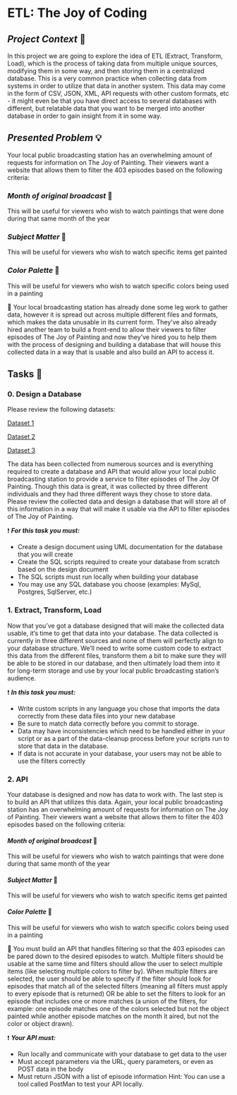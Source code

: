 # ETL: The Joy of Coding

## **_Project Context_** 📑

In this project we are going to explore the idea of ETL (Extract, Transform, Load), which is the process of taking data from multiple unique sources, modifying them in some way, and then storing them in a centralized database. This is a very common practice when collecting data from systems in order to utilize that data in another system. This data may come in the form of CSV, JSON, XML, API requests with other custom formats, etc - it might even be that you have direct access to several databases with different, but relatable data that you want to be merged into another database in order to gain insight from it in some way.

## **_Presented Problem_** 💡

Your local public broadcasting station has an overwhelming amount of requests for information on The Joy of Painting. Their viewers want a website that allows them to filter the 403 episodes based on the following criteria:

### **_Month of original broadcast_** 📆

This will be useful for viewers who wish to watch paintings that were done during that same month of the year

### **_Subject Matter_** 🎯

This will be useful for viewers who wish to watch specific items get painted

### **_Color Palette_** 🎨

This will be useful for viewers who wish to watch specific colors being used in a painting


📡 Your local broadcasting station has already done some leg work to gather data, however it is spread out across multiple different files and formats, which makes the data unusable in its current form. They’ve also already hired another team to build a front-end to allow their viewers to filter episodes of The Joy of Painting and now they’ve hired you to help them with the process of designing and building a database that will house this collected data in a way that is usable and also build an API to access it.


## Tasks 🔧

### **0. Design a Database**

Please review the following datasets:

[Dataset 1]()

[Dataset 2]()

[Dataset 3]()

The data has been collected from numerous sources and is everything required to create a database and API that would allow your local public broadcasting station to provide a service to filter episodes of The Joy Of Painting. Though this data is great, it was collected by three different individuals and they had three different ways they chose to store data. Please review the collected data and design a database that will store all of this information in a way that will make it usable via the API to filter episodes of The Joy of Painting.

❗ **_For this task you must:_** 

- Create a design document using UML documentation for the database that you will create
- Create the SQL scripts required to create your database from scratch based on the design document
- The SQL scripts must run locally when building your database
- You may use any SQL database you choose (examples: MySql, Postgres, SqlServer, etc.)


### **1. Extract, Transform, Load**

Now that you’ve got a database designed that will make the collected data usable, it’s time to get that data into your database. The data collected is currently in three different sources and none of them will perfectly align to your database structure. We’ll need to write some custom code to extract this data from the different files, transform them a bit to make sure they will be able to be stored in our database, and then ultimately load them into it for long-term storage and use by your local public broadcasting station’s audience.

❗ **_In this task you must:_** 

- Write custom scripts in any language you chose that imports the data correctly from these data files into your new database
- Be sure to match data correctly before you commit to storage.
- Data may have inconsistencies which need to be handled either in your script or as a part of the data-cleanup process before your scripts run to store that data in the database.
- If data is not accurate in your database, your users may not be able to use the filters correctly


### **2. API**

Your database is designed and now has data to work with. The last step is to build an API that utilizes this data. Again, your local public broadcasting station has an overwhelming amount of requests for information on The Joy of Painting. Their viewers want a website that allows them to filter the 403 episodes based on the following criteria:

#### **_Month of original broadcast_** 📆

This will be useful for viewers who wish to watch paintings that were done during that same month of the year

#### **_Subject Matter_** 🎯

This will be useful for viewers who wish to watch specific items get painted

#### **_Color Palette_** 🎨

This will be useful for viewers who wish to watch specific colors being used in a painting

📌 You must build an API that handles filtering so that the 403 episodes can be pared down to the desired episodes to watch. Multiple filters should be usable at the same time and filters should allow the user to select multiple items (like selecting multiple colors to filter by). When multiple filters are selected, the user should be able to specify if the filter should look for episodes that match all of the selected filters (meaning all filters must apply to every episode that is returned) OR be able to set the filters to look for an episode that includes one or more matches (a union of the filters, for example: one episode matches one of the colors selected but not the object painted while another episode matches on the month it aired, but not the color or object drawn).

❗ **_Your API must:_**

- Run locally and communicate with your database to get data to the user
- Must accept parameters via the URL, query parameters, or even as POST data in the body
- Must return JSON with a list of episode information
Hint: You can use a tool called PostMan to test your API locally.